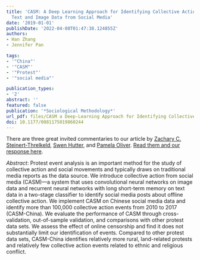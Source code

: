```yaml
---
title: 'CASM: A Deep Learning Approach for Identifying Collective Action Events with
  Text and Image Data from Social Media'
date: '2019-01-01'
publishDate: '2022-04-08T01:47:38.124855Z'
authors:
- Han Zhang
- Jennifer Pan

tags:
- '"China"'
- '"CASM"'
- '"Protest"'
- '"social media"'

publication_types:
- '2'
abstract: ''
featured: false
publication: '*Sociological Methodology*'
url_pdf: files/CASM a Deep-Learning Approach for Identifying Collective Action Events With Text and Image Data From Social Media.pdf
doi: 10.1177/0081175019860244
---
```


There are three great invited commentaries to our article by [Zachary C. Steinert-Threlkeld](https://zacharyst.com/), [Swen Hutter](https://www.wzb.eu/en/persons/swen-hutter), and [Pamela Oliver](https://www.ssc.wisc.edu/~oliver/). [Read them and our response here](https://journals.sagepub.com/doi/citedby/10.1177/0081175019860244).

*Abstract*: Protest event analysis is an important method for the study of collective action and social movements and typically draws on traditional media reports as the data source. We introduce collective action from social media (CASM)—a system that uses convolutional neural networks on image data and recurrent neural networks with long short-term memory on text data in a two-stage classifier to identify social media posts about offline collective action. We implement CASM on Chinese social media data and identify more than 100,000 collective action events from 2010 to 2017 (CASM-China). We evaluate the performance of CASM through cross-validation, out-of-sample validation, and comparisons with other protest data sets. We assess the effect of online censorship and find it does not substantially limit our identification of events. Compared to other protest data sets, CASM-China identifies relatively more rural, land-related protests and relatively few collective action events related to ethnic and religious conflict.
